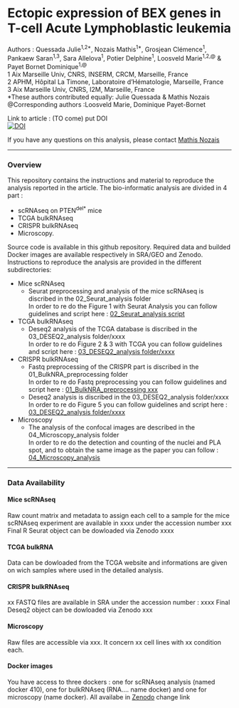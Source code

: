 # Ectopic expression of BEX genes in T-cell Acute Lymphoblastic leukemia

Authors : Quessada Julie<sup>1,2*</sup>, Nozais Mathis<sup>1*</sup>, Grosjean Clémence<sup>1</sup>, Pankaew Saran<sup>1,3</sup>, Sara Allelova<sup>1</sup>, Potier Delphine<sup>1</sup>, Loosveld Marie<sup>1,2,@</sup> & Payet Bornet Dominique<sup>1,@</sup>  
1 Aix Marseille Univ, CNRS, INSERM, CRCM, Marseille, France  
2 APHM, Hôpital La Timone, Laboratoire d’Hématologie, Marseille, France  
3 Aix Marseille Univ, CNRS, I2M, Marseille, France  
*These authors contributed equally: Julie Quessada & Mathis Nozais  
@Corresponding authors :Loosveld Marie, Dominique Payet-Bornet

Link to article : (TO come) put DOI  
[![DOI](https://zenodo.org/badge/DOI/10.5281/zenodo.14044880.svg)](https://doi.org/10.5281/zenodo.14044880)

If you have any questions on this analysis, please contact [Mathis Nozais](mailto:mathis.nozais@live.fr)

---
### Overview

This repository contains the instructions and material to reproduce the analysis reported in the article. The bio-informatic analysis are divided in 4 part : 
- scRNAseq on PTEN<sup>del*</sup> mice
- TCGA bulkRNAseq
- CRISPR bulkRNAseq 
- Microscopy.

 Source code is available in this github repository. Required data and builded Docker images are available respectively in SRA/GEO and Zenodo. Instructions to reproduce the analysis are provided in the different subdirectories:

- Mice scRNAseq
    - Seurat preprocessing and analysis of the mice scRNAseq is discribed in the 02_Seurat_analysis folder <br/>
In order to re do the Figure 1 with Seurat Analysis you can follow guidelines and script here : [02_Seurat_analysis script](02_Seurat_analysis/README.md)
- TCGA bulkRNAseq
    - Deseq2 analysis of the TCGA database is discribed in the 03_DESEQ2_analysis folder/xxxx <br/>
    In order to re do Figure 2 & 3 with TCGA you can follow guidelines and script here : [03_DESEQ2_analysis folder/xxxx ](01_BulkNRA_preprocessing/README.md)
- CRISPR bulkRNAseq
    - Fastq preprocessing of the CRISPR part is discribed in the 01_BulkNRA_preprocessing folder <br/>
	In order to re do Fastq preprocessing you can follow guidelines and script here : [01_BulkNRA_preprocessing xxx](01_BulkNRA_preprocessing/README.md)
    - Deseq2 analysis is discribed in the 03_DESEQ2_analysis folder/xxxx <br/>
    In order to re do Figure 5 you can follow guidelines and script here : [03_DESEQ2_analysis folder/xxxx ](01_BulkNRA_preprocessing/README.md)
- Microscopy
    - The analysis of the confocal images are described in the 04_Microscopy_analysis folder <br/>
	In order to re do the detection and counting of the nuclei and PLA spot, and to obtain the same image as the paper you can follow : [04_Microscopy_analysis ](01_BulkNRA_preprocessing/README.md)

---
### Data Availability
#### Mice scRNAseq
Raw count matrix and metadata to assign each cell to a sample for the mice scRNAseq experiment are available in xxxx under the accession number xxx
Final R Seurat object can be dowloaded via Zenodo xxxx 

#### TCGA bulkRNA
Data can be dowloaded from the TCGA website and informations are given on wich samples where used in the detailed analysis.

#### CRISPR bulkRNAseq
xx FASTQ files are available in SRA under the accession number : xxxx
Final Deseq2 object can be dowloaded via Zenodo xxx

#### Microscopy 
Raw files are accessible via xxx. It concern xx cell lines with xx condition each.

#### Docker images
You have access to three dockers : one for scRNAseq analysis (named docker 410), one for bulkRNAseq (RNA.... name docker) and one for microscopy (name docker). All availabe in [Zenodo](https://doi.org/10.5281/zenodo.4636520) change link
